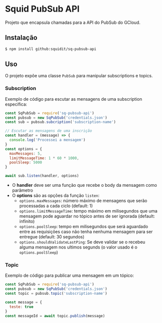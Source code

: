 # Squid PubSub API

Projeto que encapsula chamadas para a API do PubSub do GCloud.

## Instalação

```sh
$ npm install github:squidit/sq-pubsub-api
```

## Uso

O projeto expõe uma classe `PubSub` para manipular subscriptions e topics.

### Subscription

Exemplo de código para escutar as mensagens de uma subscription específica:

```js
const SqPubSub = require('sq-pubsub-api')
const pubsub = new SqPubSub('credentials.json')
const sub = pubsub.subcription('subscription-name')

// Escutar as mensagens de uma inscrição
const handler = (message) => {
  console.log('Processei a mensagem')
}
const options = {
  maxMessages: 5,
  limitMessageTime: 1 * 60 * 1000,
  poolSleep: 5000
}

await sub.listen(handler, options)
```

- O **handler** deve ser uma função que recebe o body da mensagem como parâmetro
- O **options** são as opções da função `listen`:
  - `options.maxMessages`: número máximo de mensagens que serão processadas a cada ciclo (default: 1)
  - `options.limitMessageTime`: tempo máximo em milisegundos que uma mensagem pode aguardar no tópico antes de ser ignorada (default: infinito)
  - `options.poolSleep`: tempo em milisegundos que será aguardado entre as requisições caso não tenha nenhuma mensagem para ser entregue (default: 30 segundos)
  - `options.shouldValidateLastPing`: Se deve validar se o recebeu alguma mensagem nos ultimos segunds (o valor usado é o `options.poolSleep`)

### Topic

Exemplo de código para publicar uma mensagem em um tópico:

```js
const SqPubSub = require('sq-pubsub-api')
const pubsub = new SqPubSub('credentials.json')
const topic = pubsub.topic('subscription-name')

const message = {
  teste: true
}
const messageId = await topic.publish(message)
```
